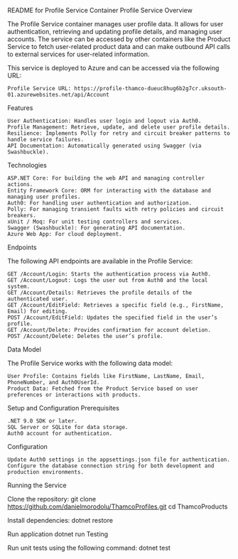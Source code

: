 README for Profile Service Container
Profile Service
Overview

The Profile Service container manages user profile data. It allows for user authentication, retrieving and updating profile details, and managing user accounts. The service can be accessed by other containers like the Product Service to fetch user-related product data and can make outbound API calls to external services for user-related information.

This service is deployed to Azure and can be accessed via the following URL:

    Profile Service URL: https://profile-thamco-dueuc8hug6b2g7cr.uksouth-01.azurewebsites.net/api/Account

Features

    User Authentication: Handles user login and logout via Auth0.
    Profile Management: Retrieve, update, and delete user profile details.
    Resilience: Implements Polly for retry and circuit breaker patterns to handle service failures.
    API Documentation: Automatically generated using Swagger (via Swashbuckle).

Technologies

    ASP.NET Core: For building the web API and managing controller actions.
    Entity Framework Core: ORM for interacting with the database and managing user profiles.
    Auth0: For handling user authentication and authorization.
    Polly: For managing transient faults with retry policies and circuit breakers.
    xUnit / Moq: For unit testing controllers and services.
    Swagger (Swashbuckle): For generating API documentation.
    Azure Web App: For cloud deployment.

Endpoints

The following API endpoints are available in the Profile Service:

    GET /Account/Login: Starts the authentication process via Auth0.
    GET /Account/Logout: Logs the user out from Auth0 and the local system.
    GET /Account/Details: Retrieves the profile details of the authenticated user.
    GET /Account/EditField: Retrieves a specific field (e.g., FirstName, Email) for editing.
    POST /Account/EditField: Updates the specified field in the user’s profile.
    GET /Account/Delete: Provides confirmation for account deletion.
    POST /Account/Delete: Deletes the user’s profile.

Data Model

The Profile Service works with the following data model:

    User Profile: Contains fields like FirstName, LastName, Email, PhoneNumber, and Auth0UserId.
    Product Data: Fetched from the Product Service based on user preferences or interactions with products.

Setup and Configuration
Prerequisites

    .NET 9.0 SDK or later.
    SQL Server or SQLite for data storage.
    Auth0 account for authentication.

Configuration

    Update Auth0 settings in the appsettings.json file for authentication.
    Configure the database connection string for both development and production environments.

Running the Service

Clone the repository: git clone https://github.com/danielmorodolu/ThamcoProfiles.git cd ThamcoProducts

Install dependencies: dotnet restore

Run application dotnet run Testing

Run unit tests using the following command: dotnet test
